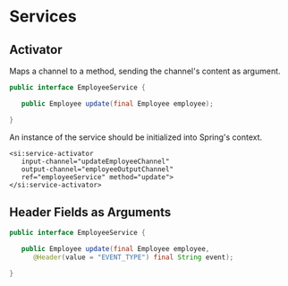 # Services

## Activator

Maps a channel to a method, sending the channel's content as argument.

```java
public interface EmployeeService {

   public Employee update(final Employee employee);

}
```

An instance of the service should be initialized into Spring's context.

```markup
<si:service-activator
   input-channel="updateEmployeeChannel"
   output-channel="employeeOutputChannel"
   ref="employeeService" method="update">
</si:service-activator>
```

## Header Fields as Arguments

```java
public interface EmployeeService {

   public Employee update(final Employee employee,
      @Header(value = "EVENT_TYPE") final String event);

}
```

